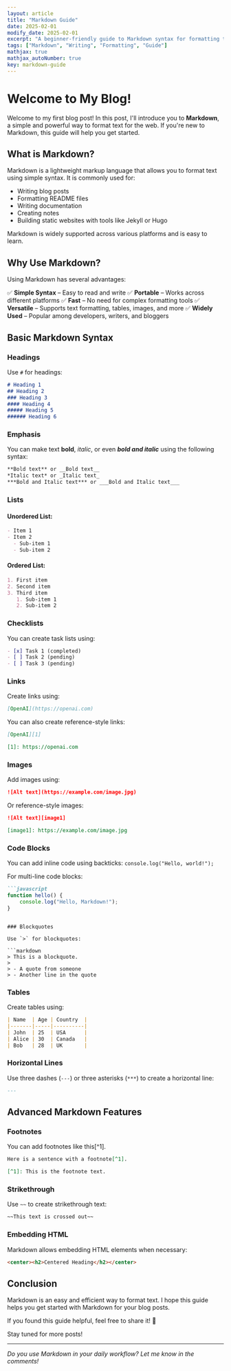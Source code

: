 ```yaml
---
layout: article
title: "Markdown Guide"
date: 2025-02-01
modify_date: 2025-02-01
excerpt: "A beginner-friendly guide to Markdown syntax for formatting text."
tags: ["Markdown", "Writing", "Formatting", "Guide"]
mathjax: true
mathjax_autoNumber: true
key: markdown-guide
---
```



# Welcome to My Blog!

Welcome to my first blog post! In this post, I'll introduce you to **Markdown**, a simple and powerful way to format text for the web. If you're new to Markdown, this guide will help you get started.

## What is Markdown?

Markdown is a lightweight markup language that allows you to format text using simple syntax. It is commonly used for:

- Writing blog posts
- Formatting README files
- Writing documentation
- Creating notes
- Building static websites with tools like Jekyll or Hugo

Markdown is widely supported across various platforms and is easy to learn.

## Why Use Markdown?

Using Markdown has several advantages:

✅ **Simple Syntax** – Easy to read and write
✅ **Portable** – Works across different platforms
✅ **Fast** – No need for complex formatting tools
✅ **Versatile** – Supports text formatting, tables, images, and more
✅ **Widely Used** – Popular among developers, writers, and bloggers

## Basic Markdown Syntax

### Headings

Use `#` for headings:

```markdown
# Heading 1
## Heading 2
### Heading 3
#### Heading 4
##### Heading 5
###### Heading 6
```

### Emphasis

You can make text **bold**, *italic*, or even ***bold and italic*** using the following syntax:

```markdown
**Bold text** or __Bold text__
*Italic text* or _Italic text_
***Bold and Italic text*** or ___Bold and Italic text___
```

### Lists

#### Unordered List:

```markdown
- Item 1
- Item 2
  - Sub-item 1
  - Sub-item 2
```

#### Ordered List:

```markdown
1. First item
2. Second item
3. Third item
   1. Sub-item 1
   2. Sub-item 2
```

### Checklists

You can create task lists using:

```markdown
- [x] Task 1 (completed)
- [ ] Task 2 (pending)
- [ ] Task 3 (pending)
```

### Links

Create links using:

```markdown
[OpenAI](https://openai.com)
```

You can also create reference-style links:

```markdown
[OpenAI][1]

[1]: https://openai.com
```

### Images

Add images using:

```markdown
![Alt text](https://example.com/image.jpg)
```

Or reference-style images:

```markdown
![Alt text][image1]

[image1]: https://example.com/image.jpg
```

### Code Blocks

You can add inline code using backticks: `console.log("Hello, world!");`

For multi-line code blocks:

```markdown
```javascript
function hello() {
    console.log("Hello, Markdown!");
}
```
```

### Blockquotes

Use `>` for blockquotes:

```markdown
> This is a blockquote.
>
> - A quote from someone
> - Another line in the quote
```

### Tables

Create tables using:

```markdown
| Name  | Age | Country  |
|-------|-----|----------|
| John  | 25  | USA      |
| Alice | 30  | Canada   |
| Bob   | 28  | UK       |
```

### Horizontal Lines

Use three dashes (`---`) or three asterisks (`***`) to create a horizontal line:

```markdown
---
```

## Advanced Markdown Features

### Footnotes

You can add footnotes like this[^1].

```markdown
Here is a sentence with a footnote[^1].

[^1]: This is the footnote text.
```

### Strikethrough

Use `~~` to create strikethrough text:

```markdown
~~This text is crossed out~~
```

### Embedding HTML

Markdown allows embedding HTML elements when necessary:

```markdown
<center><h2>Centered Heading</h2></center>
```

## Conclusion

Markdown is an easy and efficient way to format text. I hope this guide helps you get started with Markdown for your blog posts.

If you found this guide helpful, feel free to share it! 🚀

Stay tuned for more posts!

---

*Do you use Markdown in your daily workflow? Let me know in the comments!*
